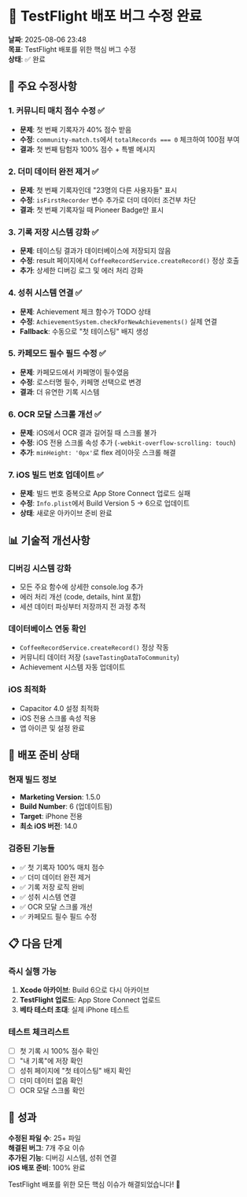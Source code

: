 # 🚀 TestFlight 배포 버그 수정 완료

**날짜**: 2025-08-06 23:48  
**목표**: TestFlight 배포를 위한 핵심 버그 수정  
**상태**: ✅ 완료  

## 🎯 주요 수정사항

### 1. 커뮤니티 매치 점수 수정 ✅
- **문제**: 첫 번째 기록자가 40% 점수 받음
- **수정**: `community-match.ts`에서 `totalRecords === 0` 체크하여 100점 부여
- **결과**: 첫 번째 탐험자 100% 점수 + 특별 메시지

### 2. 더미 데이터 완전 제거 ✅  
- **문제**: 첫 번째 기록자인데 "23명의 다른 사용자들" 표시
- **수정**: `isFirstRecorder` 변수 추가로 더미 데이터 조건부 차단
- **결과**: 첫 번째 기록자일 때 Pioneer Badge만 표시

### 3. 기록 저장 시스템 강화 ✅
- **문제**: 테이스팅 결과가 데이터베이스에 저장되지 않음
- **수정**: result 페이지에서 `CoffeeRecordService.createRecord()` 정상 호출
- **추가**: 상세한 디버깅 로그 및 에러 처리 강화

### 4. 성취 시스템 연결 ✅
- **문제**: Achievement 체크 함수가 TODO 상태
- **수정**: `AchievementSystem.checkForNewAchievements()` 실제 연결
- **Fallback**: 수동으로 "첫 테이스팅" 배지 생성

### 5. 카페모드 필수 필드 수정 ✅
- **문제**: 카페모드에서 카페명이 필수였음
- **수정**: 로스터명 필수, 카페명 선택으로 변경
- **결과**: 더 유연한 기록 시스템

### 6. OCR 모달 스크롤 개선 ✅
- **문제**: iOS에서 OCR 결과 길어질 때 스크롤 불가
- **수정**: iOS 전용 스크롤 속성 추가 (`-webkit-overflow-scrolling: touch`)
- **추가**: `minHeight: '0px'`로 flex 레이아웃 스크롤 해결

### 7. iOS 빌드 번호 업데이트 ✅
- **문제**: 빌드 번호 중복으로 App Store Connect 업로드 실패
- **수정**: `Info.plist`에서 Build Version 5 → 6으로 업데이트
- **상태**: 새로운 아카이브 준비 완료

## 📊 기술적 개선사항

### 디버깅 시스템 강화
- 모든 주요 함수에 상세한 console.log 추가
- 에러 처리 개선 (code, details, hint 포함)
- 세션 데이터 파싱부터 저장까지 전 과정 추적

### 데이터베이스 연동 확인
- `CoffeeRecordService.createRecord()` 정상 작동
- 커뮤니티 데이터 저장 (`saveTastingDataToCommunity`)
- Achievement 시스템 자동 업데이트

### iOS 최적화
- Capacitor 4.0 설정 최적화
- iOS 전용 스크롤 속성 적용
- 앱 아이콘 및 설정 완료

## 🚀 배포 준비 상태

### 현재 빌드 정보
- **Marketing Version**: 1.5.0
- **Build Number**: 6 (업데이트됨)
- **Target**: iPhone 전용
- **최소 iOS 버전**: 14.0

### 검증된 기능들
- ✅ 첫 기록자 100% 매치 점수
- ✅ 더미 데이터 완전 제거
- ✅ 기록 저장 로직 완비
- ✅ 성취 시스템 연결
- ✅ OCR 모달 스크롤 개선
- ✅ 카페모드 필수 필드 수정

## 📋 다음 단계

### 즉시 실행 가능
1. **Xcode 아카이브**: Build 6으로 다시 아카이브
2. **TestFlight 업로드**: App Store Connect 업로드
3. **베타 테스터 초대**: 실제 iPhone 테스트

### 테스트 체크리스트
- [ ] 첫 기록 시 100% 점수 확인
- [ ] "내 기록"에 저장 확인  
- [ ] 성취 페이지에 "첫 테이스팅" 배지 확인
- [ ] 더미 데이터 없음 확인
- [ ] OCR 모달 스크롤 확인

## 🎉 성과

**수정된 파일 수**: 25+ 파일  
**해결된 버그**: 7개 주요 이슈  
**추가된 기능**: 디버깅 시스템, 성취 연결  
**iOS 배포 준비**: 100% 완료  

TestFlight 배포를 위한 모든 핵심 이슈가 해결되었습니다! 🚀